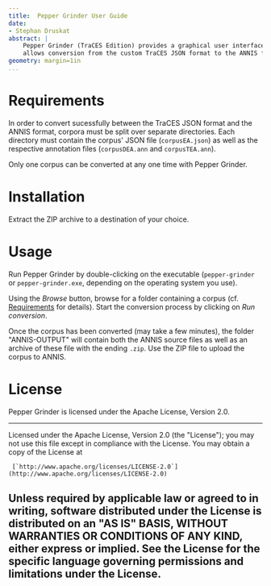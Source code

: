 ```yaml
---
title:  Pepper Grinder User Guide
date:
- Stephan Druskat
abstract: |
	Pepper Grinder (TraCES Edition) provides a graphical user interface for [Pepper, a conversion framework for linguistic data](http://corpus-tools.org/pepper) and
	allows conversion from the custom TraCES JSON format to the ANNIS format.
geometry: margin=1in
...
```


# Requirements

In order to convert sucessfully between the TraCES JSON format and the ANNIS format, corpora must be split over separate directories. Each directory must contain the corpus' JSON file (`corpusEA.json`) as well as the respective annotation files (`corpusDEA.ann` and `corpusTEA.ann`).

Only one corpus can be converted at any one time with Pepper Grinder.

# Installation

Extract the ZIP archive to a destination of your choice.

# Usage

Run Pepper Grinder by double-clicking on the executable (`pepper-grinder` or `pepper-grinder.exe`, depending on the operating system you use).

Using the *Browse* button, browse for a folder containing a corpus (cf. [Requirements](#requirements) for details).
Start the conversion process by clicking on *Run conversion*.

Once the corpus has been converted (may take a few minutes), the folder "ANNIS-OUTPUT" will contain both the ANNIS source files as well as an archive of these file with the ending `.zip`. Use the ZIP file to upload the corpus to ANNIS.


# License

Pepper Grinder is licensed under the Apache License, Version 2.0.

-----------------------------------------------------------------------------------------------
Licensed under the Apache License, Version 2.0 (the "License");
you may not use this file except in compliance with the License.
You may obtain a copy of the License at

     [`http://www.apache.org/licenses/LICENSE-2.0`](http://www.apache.org/licenses/LICENSE-2.0)

Unless required by applicable law or agreed to in writing, software
distributed under the License is distributed on an "AS IS" BASIS,
WITHOUT WARRANTIES OR CONDITIONS OF ANY KIND, either express or implied.
See the License for the specific language governing permissions and
limitations under the License.
-----------------------------------------------------------------------------------------------
